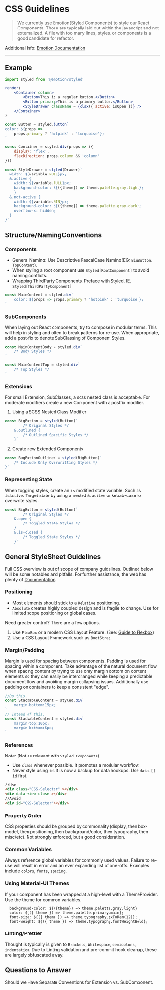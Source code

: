 # CSS Guidelines

> We currently use Emotion(Styled Components) to style our React Components. Those are typically laid out within the javascript and not externalized. A file with too many lines, styles, or components is a good candidate for refactor.

Additional Info: [Emotion Documentation](https://emotion.sh/docs/styled)

---
## Example
```jsx
import styled from '@emotion/styled'

render(
    <Container column>
        <Button>This is a regular button.</Button>
        <Button primary>This is a primary button.</Button>
        <StyleDrawer className = {clsx({ active: isOpen })} />
    </Container>
)

const Button = styled.button`
color: ${props =>
    props.primary ? 'hotpink' : 'turquoise'};
`

const Container = styled.div(props => ({
    display: 'flex',
    flexDirection: props.column && 'column'
}))

const StyleDrawer = styled(Drawer)`
  width: ${variable.FULL}px;
  &.active {
    width: ${variable.FULL}px;
    background-color: ${({theme}) => theme.palette.gray.light};  
    }
  &.not-active {
    width: ${variable.MIN}px;
    background-color: ${({theme}) => theme.palette.gray.dark};  
    overflow-x: hidden;
  }
}`
```

## Structure/NamingConventions
### Components
- General Naming: Use Descriptive PascalCase Naming(EG: `BigButton`, `TopContent`). 
- When styling a root component use `Styled[RootComponent]` to avoid naming conflicts.
- Wrapping ThirdParty Components. Preface with Styled. IE. `Styled[ThirdPartyComponent]`

````jsx
const MainContent = styled.div`
    color: ${props => props.primary ? 'hotpink' : 'turquoise'};
`
````

### SubComponents
When laying out React components, try to compose in modular terms.
This will help in styling and often to break patterns for re-use.
When appropriate, add a post-fix to denote SubClassing of Component Styles.

```jsx
const MainContentBody = styled.div`
    /* Body Styles */
`

const MainContentTop = styled.div`
    /* Top Styles */
`
```

### Extensions
For small Extension, SubClasses, a scss nested class is acceptable.
For moderate modifiers create a new Component with a postfix modifier.
1) Using a SCSS Nested Class Modifier
````jsx
const BigButton = styled(Button)`
        /* Original Styles */
    &.outlined {
        /* Outlined Specific Styles */
    }`
````

2) Create new Extended Components
````jsx
const BugButtonOutlined = styled(BigButton)`
    /* Include Only Overwritting Styles */
}`

````

### Representing State
When toggling styles, create an `is` modified state variable. Such as `isActive`.
Target state by using a nested `&.active` or kebab-case to overwrite styles.
````jsx
const BigButton = styled(Button)`
        /* Original Styles */
    &.open {
        /* Toggled State Styles */
    }
    &.is-closed {
        /* Toggled State Styles */
    }`
````

## General StyleSheet Guidelines
Full CSS overview is out of scope of company guidelines. 
Outlined below will be some notables and pitfalls. 
For further assistance, the web has plenty of [Documentation](https://developer.mozilla.org/en-US/docs/Learn/CSS/).

### Positioning
- Most elements should stick to a `Relative` positioning. 
- `Absolute` creates highly coupled design and is fragile to change. Use for limited scope positioning or global cases.

 Need greater control? There are a few options.
1) Use `FlexBox` or a modern CSS Layout Feature. (See: [Guide to Flexbox](https://css-tricks.com/snippets/css/a-guide-to-flexbox/))
2) Use a CSS Layout Framework such as `BootStrap`.

### Margin/Padding
Margin is used for spacing between components. Padding is used for spacing within a component.
Take advantage of the natural document flow when spacing content by trying to use only margin bottom on content elements so they can easily be interchanged while keeping a predictable document flow and avoiding margin collapsing issues.
Additionally use padding on containers to keep a consistent "edge".
```javascript
//Do this.
const StackableContent = styled.div`
    margin-bottom:15px;
`
// Intead of this.
const StackableContent = styled.div`
    margin-top:10px;
    margin-bottom:5px;
`
```

### References
Note: (Not as relevant with `Styled Components`)
- Use `class` whenever possible. It promotes a modular workflow.
- Never style using `id`. It is now a backup for data hookups. Use `data-[]` `id` first.
````html
//Use
<div class="CSS-Selector" ></div>
<div data-view-close ></div>
//Avoid
<div id="CSS-Selector"></div>
````

### Property Order
CSS properties should be grouped by commonality (display, then box-model, then positioning, then background/color, then typography, then misc/etc).
Not strongly enforced, but a good consideration.

### Common Variables
Always reference global variables for commonly used values.
Failure to re-use will result in error and an ever expanding list of one-offs.
Examples include `colors`, `fonts`, `spacing`.

### Using Material-UI Themes
If your component has been wrapped at a high-level with a ThemeProvider. Use the theme for common variables.
```
  background-color: ${({theme}) => theme.palette.gray.light};
  color: ${({ theme }) => theme.palette.primary.main};
  font-size: ${({ theme }) => theme.typography.pxToRem(12)};
  font-weight: ${({ theme }) => theme.typography.fontWeightBold};
```

### Linting/Prettier
Thought is typically is given to `Brackets`, `Whitespace`, `semicolons`, `indentation`.
Due to Linting validation and pre-commit hook cleanup, these are largely obfuscated away.


## Questions to Answer
Should we Have Separate Conventions for Extension vs. SubComponent.
